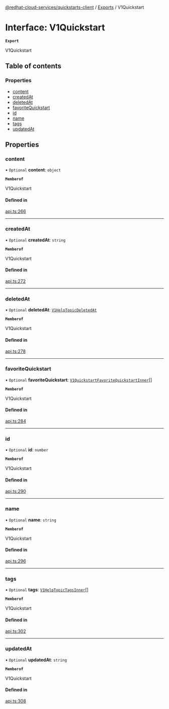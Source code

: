 [@redhat-cloud-services/quickstarts-client](../README.md) / [Exports](../modules.md) / V1Quickstart

# Interface: V1Quickstart

**`Export`**

V1Quickstart

## Table of contents

### Properties

- [content](V1Quickstart.md#content)
- [createdAt](V1Quickstart.md#createdat)
- [deletedAt](V1Quickstart.md#deletedat)
- [favoriteQuickstart](V1Quickstart.md#favoritequickstart)
- [id](V1Quickstart.md#id)
- [name](V1Quickstart.md#name)
- [tags](V1Quickstart.md#tags)
- [updatedAt](V1Quickstart.md#updatedat)

## Properties

### content

• `Optional` **content**: `object`

**`Memberof`**

V1Quickstart

#### Defined in

[api.ts:266](https://github.com/RedHatInsights/javascript-clients/blob/main/packages/quickstarts/api.ts#L266)

___

### createdAt

• `Optional` **createdAt**: `string`

**`Memberof`**

V1Quickstart

#### Defined in

[api.ts:272](https://github.com/RedHatInsights/javascript-clients/blob/main/packages/quickstarts/api.ts#L272)

___

### deletedAt

• `Optional` **deletedAt**: [`V1HelpTopicDeletedAt`](../modules.md#v1helptopicdeletedat)

**`Memberof`**

V1Quickstart

#### Defined in

[api.ts:278](https://github.com/RedHatInsights/javascript-clients/blob/main/packages/quickstarts/api.ts#L278)

___

### favoriteQuickstart

• `Optional` **favoriteQuickstart**: [`V1QuickstartFavoriteQuickstartInner`](V1QuickstartFavoriteQuickstartInner.md)[]

**`Memberof`**

V1Quickstart

#### Defined in

[api.ts:284](https://github.com/RedHatInsights/javascript-clients/blob/main/packages/quickstarts/api.ts#L284)

___

### id

• `Optional` **id**: `number`

**`Memberof`**

V1Quickstart

#### Defined in

[api.ts:290](https://github.com/RedHatInsights/javascript-clients/blob/main/packages/quickstarts/api.ts#L290)

___

### name

• `Optional` **name**: `string`

**`Memberof`**

V1Quickstart

#### Defined in

[api.ts:296](https://github.com/RedHatInsights/javascript-clients/blob/main/packages/quickstarts/api.ts#L296)

___

### tags

• `Optional` **tags**: [`V1HelpTopicTagsInner`](V1HelpTopicTagsInner.md)[]

**`Memberof`**

V1Quickstart

#### Defined in

[api.ts:302](https://github.com/RedHatInsights/javascript-clients/blob/main/packages/quickstarts/api.ts#L302)

___

### updatedAt

• `Optional` **updatedAt**: `string`

**`Memberof`**

V1Quickstart

#### Defined in

[api.ts:308](https://github.com/RedHatInsights/javascript-clients/blob/main/packages/quickstarts/api.ts#L308)
